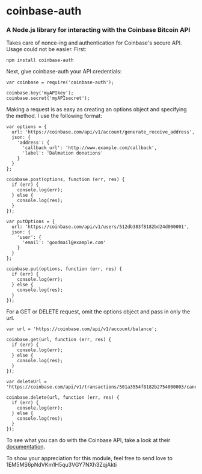 # coinbase-auth
### A Node.js library for interacting with the Coinbase Bitcoin API

Takes care of nonce-ing and authentication for Coinbase's secure API. Usage could not be easier. First:

`npm install coinbase-auth`

Next, give coinbase-auth your API credentials:

````
var coinbase = require('coinbase-auth');

coinbase.key('myAPIkey');
coinbase.secret('myAPIsecret');
````

Making a request is as easy as creating an options object and specifying the method. I use the following format:

````
var options = {
  url: 'https://coinbase.com/api/v1/account/generate_receive_address',
  json: {
    'address': {
      'callback_url': 'http://www.example.com/callback',
      'label': 'Dalmation donations'
    }
  }
};

coinbase.post(options, function (err, res) {
  if (err) {
    console.log(err);
  } else {
    console.log(res);
  }
});

var putOptions = {
  url: 'https://coinbase.com/api/v1/users/512db383f8182bd24d000001',
  json: {
    'user': {
      'email': 'goodmail@example.com'
    }
  }
};

coinbase.put(options, function (err, res) {
  if (err) {
    console.log(err);
  } else {
    console.log(res);
  }
});
````

For a GET or DELETE request, omit the options object and pass in only the url.

````
var url = 'https://coinbase.com/api/v1/account/balance';

coinbase.get(url, function (err, res) {
  if (err) {
    console.log(err);
  } else {
    console.log(res);
  }
});

var deleteUrl = 'https://coinbase.com/api/v1/transactions/501a3554f8182b2754000003/cancel_request';

coinbase.delete(url, function (err, res) {
  if (err) {
    console.log(err);
  } else {
    console.log(res);
  }
});
````

To see what you can do with the Coinbase API, take a look at their [documentation](https://coinbase.com/api/doc).

To show your appreciation for this module, feel free to send love to 1EM5MS6pNdVKm1H5qu3VGY7NXh3ZqjAkti
